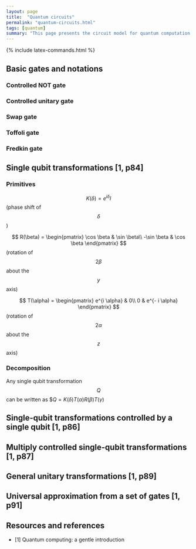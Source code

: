 ```yaml
---
layout: page
title:  "Quantum circuits"
permalink: "quantum-circuits.html"
tags: [quantum]
summary: "This page presents the circuit model for quantum computation as well as the implementation of basic gates"
---
```

{% include latex-commands.html %}

## Basic gates and notations
### Controlled NOT gate

### Controlled unitary gate

### Swap gate

### Toffoli gate

### Fredkin gate


## Single qubit transformations [1, p84]
### Primitives

$$ K(\delta) = e^{i \delta} I$$ (phase shift of $$\delta$$)

$$ R(\beta) =
\begin{pmatrix}
\cos \beta & \sin \beta\\
-\sin \beta & \cos \beta
\end{pmatrix}
$$ (rotation of $$2\beta$$ about the $$y$$ axis)

$$ T(\alpha) =
\begin{pmatrix}
e^{i \alpha} & 0\\
0 & e^{- i \alpha}
\end{pmatrix}
$$ (rotation of $$2\alpha$$ about the $$z$$ axis)

### Decomposition
Any single qubit transformation $$Q$$ can be written as $$Q=K(\delta)T(\alpha)R(\beta)T(\gamma)$


## Single-qubit transformations controlled by a single qubit [1, p86]

## Multiply controlled single-qubit transformations [1, p87]

## General unitary transformations [1, p89]

## Universal approximation from a set of gates [1, p91]


## Resources and references
* [1] Quantum computing: a gentle introduction
